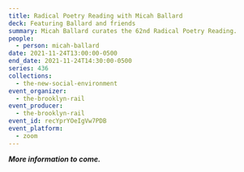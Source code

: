```yaml
---
title: Radical Poetry Reading with Micah Ballard
deck: Featuring Ballard and friends
summary: Micah Ballard curates the 62nd Radical Poetry Reading.
people:
  - person: micah-ballard
date: 2021-11-24T13:00:00-0500
end_date: 2021-11-24T14:30:00-0500
series: 436
collections:
  - the-new-social-environment
event_organizer:
  - the-brooklyn-rail
event_producer:
  - the-brooklyn-rail
event_id: recYprYOeIgVw7PDB
event_platform:
  - zoom
---
```

***More information to come.***